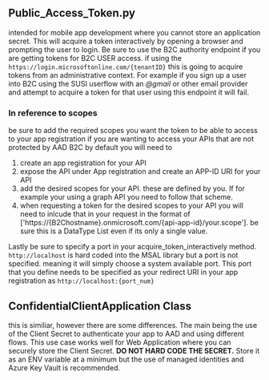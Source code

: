 ## Public_Access_Token.py

intended for mobile app development where you cannot 
store an application secret. This will acquire a token interactively by opening a browser
and prompting the user to login. 
Be sure to use the B2C authority endpoint if you are getting tokens for B2C USER access. if using the 
`https://login.microsoftonline.com/{tenantID}` this is going to acquire tokens from an administrative context.
For example if you sign up a user into B2C using the SUSI userflow with an *@gmail* or other email provider 
and attempt to acquire a token for that user using this endpoint it will fail. 

### In reference to scopes
be sure to add the required scopes you want the token to be able to access to your app registration
if you are wanting to access your APIs that are not protected by AAD B2C by default you will need to 
1. create an app registration for your API
2. expose the API under App registration and create an APP-ID URI for your API
3. add the desired scopes for your API. these are defined by you. If for example your using a graph API you need to follow that scheme. 
4. when requesting a token for the desired scopes to your API you will need to inlcude that in your request in the format of ['https://{B2Chostname}.onmicrosoft.com/{api-app-id}/your.scope']. be sure this is a DataType List even if its only a single value. 

Lastly be sure to specify a port in your acquire_token_interactively method. `http://localhost` is hard coded into the MSAL library but a port is not specified. meaning it will simply choose a system available port. This port that you define needs to be specified as your redirect URI in your app registration as `http://localhost:{port_num}`

## ConfidentialClientApplication Class 
this is similiar, however there are some differences. The main being the use of the Client Secret to authenticate your app to AAD and using different flows. 
This use case works well for Web Application where you can securely store the Client Secret. **DO NOT HARD CODE THE SECRET.** Store it as an ENV variable at a minimum but the use of managed identities and Azure Key Vault is recommended. 